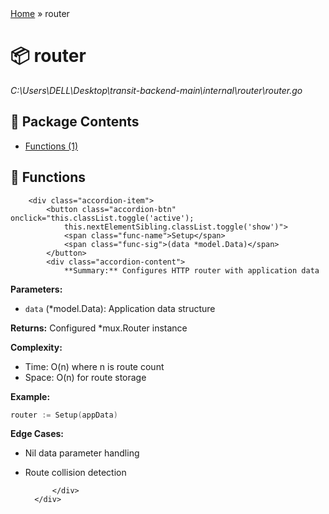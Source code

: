<!DOCTYPE html>
<html>
<head>
    <meta charset="UTF-8">
    <title>router Package</title>
    <link rel="stylesheet" href="../styles.css">
</head>
<body>
<div class="container">

<div class="breadcrumbs">
    <a href="../README.md">Home</a> &raquo; <span>router</span>
</div>

<div class="package-header">
    <h1>📦 router</h1>
    <p class="filepath"><i>C:\Users\DELL\Desktop\transit-backend-main\internal\router\router.go</i></p>
</div>

<div class="toc">
    <h2>📑 Package Contents</h2>
    <ul>
        <li><a href="#functions">Functions (1)</a></li>    </ul>
</div>

<section id="functions" class="card">
    <h2>🔧 Functions</h2>
    <div class="func-accordion">

        <div class="accordion-item">
            <button class="accordion-btn" onclick="this.classList.toggle('active');
                this.nextElementSibling.classList.toggle('show')">
                <span class="func-name">Setup</span>
                <span class="func-sig">(data *model.Data)</span>
            </button>
            <div class="accordion-content">
                **Summary:** Configures HTTP router with application data

**Parameters:**
- `data` (*model.Data): Application data structure

**Returns:** Configured *mux.Router instance

**Complexity:**
- Time: O(n) where n is route count
- Space: O(n) for route storage

**Example:**
```go
router := Setup(appData)
```

**Edge Cases:**
- Nil data parameter handling
- Route collision detection


            </div>
        </div>
    </div>
</section>

</div>
</body>
</html>
